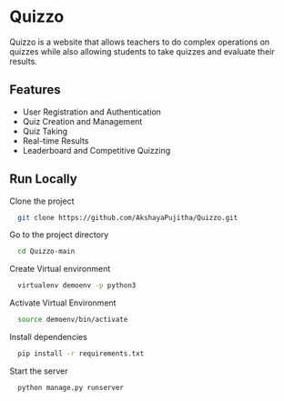 # Quizzo

Quizzo is a website that allows teachers to do complex operations on quizzes while also allowing students to take quizzes and evaluate their results.


## Features

- User Registration and Authentication
- Quiz Creation and Management
- Quiz Taking
- Real-time Results
- Leaderboard and Competitive Quizzing


## Run Locally

Clone the project

```bash
  git clone https://github.com/AkshayaPujitha/Quizzo.git
```

Go to the project directory

```bash
  cd Quizzo-main
```
Create Virtual environment

```bash
  virtualenv demoenv -p python3
```
Activate Virtual Environment

```bash
  source demoenv/bin/activate
```


Install dependencies

```bash
  pip install -r requirements.txt
```

Start the server

```bash
  python manage.py runserver
```
